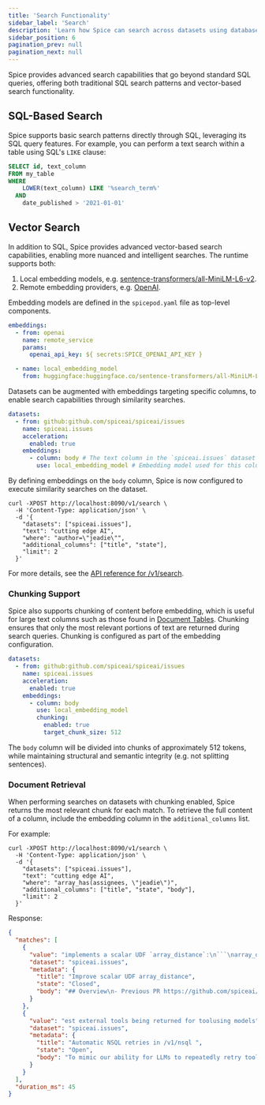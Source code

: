 ```yaml
---
title: 'Search Functionality'
sidebar_label: 'Search'
description: 'Learn how Spice can search across datasets using database-native and vector-search methods.'
sidebar_position: 6
pagination_prev: null
pagination_next: null
---
```


Spice provides advanced search capabilities that go beyond standard SQL queries, offering both traditional SQL search patterns and vector-based search functionality.

## SQL-Based Search

Spice supports basic search patterns directly through SQL, leveraging its SQL query features. For example, you can perform a text search within a table using SQL's `LIKE` clause:

```sql
SELECT id, text_column
FROM my_table
WHERE
    LOWER(text_column) LIKE '%search_term%'
  AND
    date_published > '2021-01-01'
```

## Vector Search

In addition to SQL, Spice provides advanced vector-based search capabilities, enabling more nuanced and intelligent searches. The runtime supports both:

1. Local embedding models, e.g. [sentence-transformers/all-MiniLM-L6-v2](https://huggingface.co/sentence-transformers/all-MiniLM-L6-v2).
2. Remote embedding providers, e.g. [OpenAI](https://platform.openai.com/docs/api-reference/embeddings/create).

Embedding models are defined in the `spicepod.yaml` file as top-level components.

```yaml
embeddings:
  - from: openai
    name: remote_service
    params:
      openai_api_key: ${ secrets:SPICE_OPENAI_API_KEY }

  - name: local_embedding_model
    from: huggingface:huggingface.co/sentence-transformers/all-MiniLM-L6-v2
```

Datasets can be augmented with embeddings targeting specific columns, to enable search capabilities through similarity searches.

```yaml
datasets:
  - from: github:github.com/spiceai/spiceai/issues
    name: spiceai.issues
    acceleration:
      enabled: true
    embeddings:
      - column: body # The text column in the `spiceai.issues` dataset
        use: local_embedding_model # Embedding model used for this column
```

By defining embeddings on the `body` column, Spice is now configured to execute similarity searches on the dataset.

```shell
curl -XPOST http://localhost:8090/v1/search \
  -H 'Content-Type: application/json' \
  -d '{
    "datasets": ["spiceai.issues"],
    "text": "cutting edge AI",
    "where": "author=\"jeadie\"",
    "additional_columns": ["title", "state"],
    "limit": 2
  }'
```

For more details, see the [API reference for /v1/search](/api/http/search).

### Chunking Support

Spice also supports chunking of content before embedding, which is useful for large text columns such as those found in [Document Tables](/components/data-connectors/index.md#document-support). Chunking ensures that only the most relevant portions of text are returned during search queries. Chunking is configured as part of the embedding configuration.

```yaml
datasets:
  - from: github:github.com/spiceai/spiceai/issues
    name: spiceai.issues
    acceleration:
      enabled: true
    embeddings:
      - column: body
        use: local_embedding_model
        chunking:
          enabled: true
          target_chunk_size: 512
```

The `body` column will be divided into chunks of approximately 512 tokens, while maintaining structural and semantic integrity (e.g. not splitting sentences).

### Document Retrieval

When performing searches on datasets with chunking enabled, Spice returns the most relevant chunk for each match. To retrieve the full content of a column, include the embedding column in the `additional_columns` list.

For example:

```shell
curl -XPOST http://localhost:8090/v1/search \
  -H 'Content-Type: application/json' \
  -d '{
    "datasets": ["spiceai.issues"],
    "text": "cutting edge AI",
    "where": "array_has(assignees, \"jeadie\")",
    "additional_columns": ["title", "state", "body"],
    "limit": 2
  }'
```

Response:

```json
{
  "matches": [
    {
      "value": "implements a scalar UDF `array_distance`:\n```\narray_distance(FixedSizeList[Float32], FixedSizeList[Float32])",
      "dataset": "spiceai.issues",
      "metadata": {
        "title": "Improve scalar UDF array_distance",
        "state": "Closed",
        "body": "## Overview\n- Previous PR https://github.com/spiceai/spiceai/pull/1601 implements a scalar UDF `array_distance`:\n```\narray_distance(FixedSizeList[Float32], FixedSizeList[Float32])\narray_distance(FixedSizeList[Float32], List[Float64])\n```\n\n### Changes\n - Improve using Native arrow function, e.g. `arrow_cast`, [`sub_checked`](https://arrow.apache.org/rust/arrow/array/trait.ArrowNativeTypeOp.html#tymethod.sub_checked)\n - Support a greater range of array types and numeric types\n - Possibly create a sub operator and UDF, e.g.\n\t- `FixedSizeList[Float32] - FixedSizeList[Float32]`\n\t- `Norm(FixedSizeList[Float32])`"
      }
    },
    {
      "value": "est external tools being returned for toolusing models",
      "dataset": "spiceai.issues",
      "metadata": {
        "title": "Automatic NSQL retries in /v1/nsql ",
        "state": "Open",
        "body": "To mimic our ability for LLMs to repeatedly retry tools based on errors, the `/v1/nsql`, which does not use this same paradigm, should retry internally.\n\nIf possible, improve the structured output to increase the likelihood of valid SQL in the response. Currently we just inforce JSON like this\n```json\n{\n  "sql": "SELECT ..."\n}\n```"
      }
    }
  ],
  "duration_ms": 45
}
```
